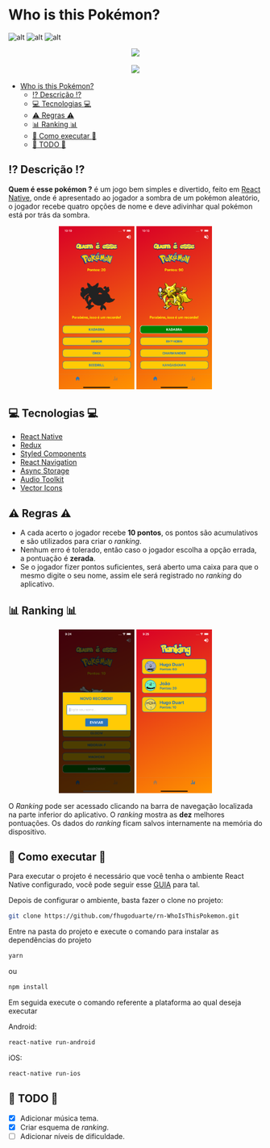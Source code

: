 # Who is this Pokémon?

![alt](https://img.shields.io/badge/version-1.0-green.svg)
![alt](https://img.shields.io/github/stars/fhugoduarte/rn-WhoIsThisPokemon.svg)
![alt](https://img.shields.io/github/forks/fhugoduarte/rn-WhoIsThisPokemon.svg)

<p align="center">
  <img src="src/images/title@3x.png" width="300" />
</p>
<p align="center">
  <img src="src/images/pokemon-logo@3x.png" width="200" />
</p>

- [Who is this Pokémon?](#who-is-this-pok%c3%a9mon)
  - [:interrobang: Descrição :interrobang:](#interrobang-descri%c3%a7%c3%a3o-interrobang)
  - [:computer: Tecnologias :computer:](#computer-tecnologias-computer)
  - [:warning: Regras :warning:](#warning-regras-warning)
  - [:bar_chart: Ranking :bar_chart:](#barchart-ranking-barchart)
  - [:iphone: Como executar :iphone:](#iphone-como-executar-iphone)
  - [:construction: TODO :construction:](#construction-todo-construction)

## :interrobang: Descrição :interrobang:

**Quem é esse pokémon ?** é um jogo bem simples e divertido, feito em [React Native](https://facebook.github.io/react-native/), onde é apresentado ao jogador a sombra de um pokémon aleatório, o jogador recebe quatro opções de nome e deve adivinhar qual pokémon está por trás da sombra.

<p align="center">
  <img src="screenshots/shadow.png" width="150" />
  <img src="screenshots/initial.png" width="150" />
</p>

## :computer: Tecnologias :computer:

- [React Native](https://facebook.github.io/react-native/)
- [Redux](https://redux.js.org/)
- [Styled Components](https://styled-components.com/)
- [React Navigation](https://reactnavigation.org/)
- [Async Storage](https://github.com/react-native-community/async-storage)
- [Audio Toolkit](https://github.com/react-native-community/react-native-audio-toolkit)
- [Vector Icons](https://github.com/oblador/react-native-vector-icons)

## :warning: Regras :warning:

- A cada acerto o jogador recebe **10 pontos**, os pontos são acumulativos e são utilizados para criar o _ranking_.
- Nenhum erro é tolerado, então caso o jogador escolha a opção errada, a pontuação é **zerada**.
- Se o jogador fizer pontos suficientes, será aberto uma caixa para que o mesmo digite o seu nome, assim ele será registrado no _ranking_ do aplicativo.

## :bar_chart: Ranking :bar_chart:

<p align="center">
  <img src="screenshots/ranking_modal.png" width="150" />
  <img src="screenshots/ranking.png" width="150" />
</p>

O _Ranking_ pode ser acessado clicando na barra de navegação localizada na parte inferior do aplicativo. O _ranking_ mostra as **dez** melhores pontuações. Os dados do _ranking_ ficam salvos internamente na memória do dispositivo.

## :iphone: Como executar :iphone:

Para executar o projeto é necessário que você tenha o ambiente React Native configurado, você pode seguir esse [GUIA](https://docs.rocketseat.dev/ambiente-react-native/introducao) para tal.

Depois de configurar o ambiente, basta fazer o clone no projeto:

```sh
git clone https://github.com/fhugoduarte/rn-WhoIsThisPokemon.git
```

Entre na pasta do projeto e execute o comando para instalar as dependências do projeto

```sh
yarn
```
ou
```sh
npm install
```
Em seguida execute o comando referente a plataforma ao qual deseja executar

Android:

```sh
react-native run-android
```

iOS:

```sh
react-native run-ios
```

## :construction: TODO :construction:

- [x] Adicionar música tema.
- [x] Criar esquema de _ranking_.
- [ ] Adicionar níveis de dificuldade.
